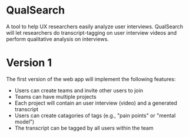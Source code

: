 # QualSearch
A tool to help UX researchers easily analyze user interviews. QualSearch will let researchers do transcript-tagging on user interview videos and perform qualitative analysis on interviews.

# Version 1
The first version of the web app will implement the following features:
- Users can create teams and invite other users to join
- Teams can have multiple projects
- Each project will contain an user interview (video) and a generated transcript
- Users can create catagories of tags (e.g., "pain points" or "mental model")
- The transcript can be tagged by all users within the team
